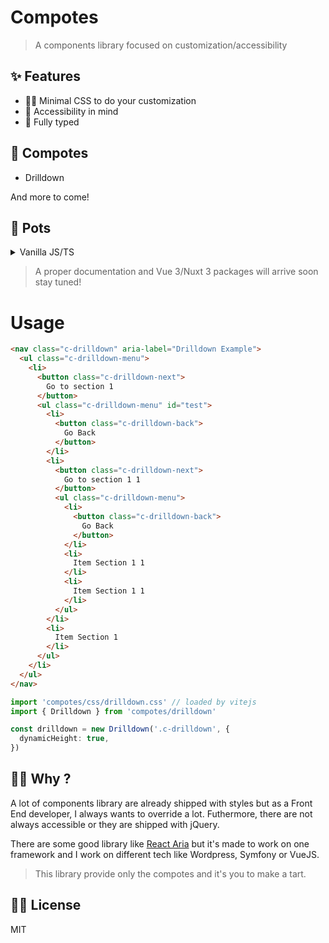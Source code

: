 # Compotes

> A components library focused on customization/accessibility

## ✨ Features

- 👨‍🎨 Minimal CSS to do your customization
- 🦾 Accessibility in mind
- 📠 Fully typed

## 🍏 Compotes

- Drilldown
<!--
- Collapse
- Tabs
- Pagination
- Dropdown
-->

And more to come!

## 🍯 Pots

<details>
<summary>Vanilla JS/TS</summary><br>

```bash
npm i -D compotes

# yarn
yarn add -D compotes

# pnpm
pnpm add -D compotes
```

<br></details>

<!--<details>
<summary>Vue 3</summary><br>

```bash
npm i -D @compotes/vue

# yarn
yarn add -D @compotes/vue

# pnpm
pnpm add -D @compotes/vue
```

<br></details>

<details>
<summary>Nuxt 3</summary><br>

```bash
npm i -D @compotes/nuxt

# yarn
yarn add -D @compotes/nuxt

# pnpm
pnpm add -D @compotes/nuxt
```

<br></details>-->

> A proper documentation and Vue 3/Nuxt 3 packages will arrive soon stay tuned!

# Usage

```html
<nav class="c-drilldown" aria-label="Drilldown Example">
  <ul class="c-drilldown-menu">
    <li>
      <button class="c-drilldown-next">
        Go to section 1
      </button>
      <ul class="c-drilldown-menu" id="test">
        <li>
          <button class="c-drilldown-back">
            Go Back
          </button>
        </li>
        <li>
          <button class="c-drilldown-next">
            Go to section 1 1
          </button>
          <ul class="c-drilldown-menu">
            <li>
              <button class="c-drilldown-back">
                Go Back
              </button>
            </li>
            <li>
              Item Section 1 1
            </li>
            <li>
              Item Section 1 1
            </li>
          </ul>
        </li>
        <li>
          Item Section 1
        </li>
      </ul>
    </li>
  </ul>
</nav>
```

```ts
import 'compotes/css/drilldown.css' // loaded by vitejs
import { Drilldown } from 'compotes/drilldown'

const drilldown = new Drilldown('.c-drilldown', {
  dynamicHeight: true,
})
```

## 🙋‍♂️ Why ?

A lot of components library are already shipped with styles but as a Front End developer, I always wants to override a lot. Futhermore, there are not always accessible or they are shipped with jQuery.

There are some good library like [React Aria](https://react-spectrum.adobe.com/react-aria/react-aria-components.html) but it's made to work on one framework and I work on different tech like Wordpress, Symfony or VueJS.

> This library provide only the compotes and it's you to make a tart.

## 👨‍💼 License

MIT